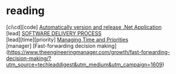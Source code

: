 # reading

[ci\cd][code] [Automatically version and release .Net Application](https://blog.antosubash.com/posts/automatic-version-and-release?utm_source=csharpdigest&utm_medium&utm_campaign=1401)  
[lead] [SOFTWARE DELIVERY PROCESS](https://www.goeleven.com/guides/software-delivery-process/)  
[lead][time][priority] [Managing Time and Priorities](https://www.codertoleader.com/managing-time-and-priorities-as-a-software-development-leader/)  
[manager] [Fast-forwarding decision making] (https://www.theengineeringmanager.com/growth/fast-forwarding-decision-making/?utm_source=techleaddigest&utm_medium&utm_campaign=1609)  
